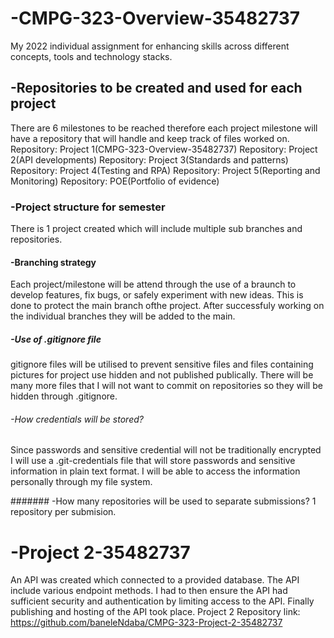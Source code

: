 # -CMPG-323-Overview-35482737
My 2022 individual assignment for enhancing skills across different concepts, tools and technology stacks.

## -Repositories to be created and used for each project 
There are 6 milestones to be reached therefore each project milestone will have a repository that will handle and keep track of files worked on.
Repository: Project 1(CMPG-323-Overview-35482737)
Repository: Project 2(API developments)
Repository: Project 3(Standards and patterns)
Repository: Project 4(Testing and RPA)
Repository: Project 5(Reporting and Monitoring)
Repository: POE(Portfolio of evidence)

### -Project structure for semester
There is 1 project created which will include multiple sub branches and repositories. 

#### -Branching strategy 
Each project/milestone will be attend through the use of a braunch to develop features, fix bugs, or safely experiment with new ideas.
This is done to protect the main branch ofthe project.
After successfuly working on the individual branches they will be added to the main.

##### -Use of .gitignore file
gitignore files will be utilised to prevent sensitive files and files containing pictures for project use hidden and not published publically.
There will be many more files that I will not want to commit on repositories so they will be hidden through .gitignore.

###### -How credentials will be stored?
Since passwords and sensitive credential will not be traditionally encrypted I will use a .git-credentials file that will store passwords and sensitive information in plain text format.
I will be able to access the information personally through my file system.

####### -How many repositories will be used to separate submissions?
1 repository per submision.

# -Project 2-35482737 
An API was created which connected to a provided database. The API include various endpoint methods. I had to then ensure the API had sufficient security and authentication by limiting access to the API. Finally publishing and hosting of the API took place.
Project 2 Repository link: https://github.com/baneleNdaba/CMPG-323-Project-2-35482737

